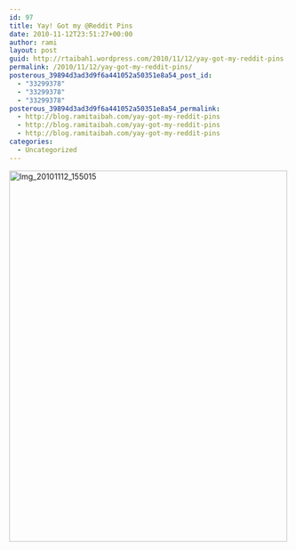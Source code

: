 ```yaml
---
id: 97
title: Yay! Got my @Reddit Pins
date: 2010-11-12T23:51:27+00:00
author: rami
layout: post
guid: http://rtaibah1.wordpress.com/2010/11/12/yay-got-my-reddit-pins
permalink: /2010/11/12/yay-got-my-reddit-pins/
posterous_39894d3ad3d9f6a441052a50351e8a54_post_id:
  - "33299378"
  - "33299378"
  - "33299378"
posterous_39894d3ad3d9f6a441052a50351e8a54_permalink:
  - http://blog.ramitaibah.com/yay-got-my-reddit-pins
  - http://blog.ramitaibah.com/yay-got-my-reddit-pins
  - http://blog.ramitaibah.com/yay-got-my-reddit-pins
categories:
  - Uncategorized
---
```

<div class='p_embed p_image_embed'>
  <a href="http://139.59.20.41/wp-content/uploads/2011/12/img_20101112_155015-scaled-1000.jpg"><img alt="Img_20101112_155015" height="667" src="http://139.59.20.41/wp-content/uploads/2011/12/img_20101112_155015-scaled-1000.jpg?w=225" width="500" /></a>
</div>